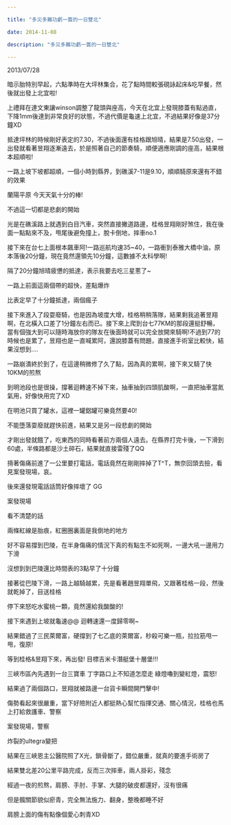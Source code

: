 ```yaml
---

title: "多災多難功虧一簣的一日雙北"

date: 2014-11-08

description: "多災多難功虧一簣的一日雙北"

---
```




2013/07/28



  



  



暗示胎特別早起，六點準時在大坪林集合，花了點時間較張硯詠起床&吃早餐，然後就出發上北宜啦!



  



  



上禮拜在達文東讓winson調整了龍頭與座高，今天在北宜上發現膝蓋有點過直，下降1mm後達到非常良好的狀態，不過代價是龜速上北宜，不過結果好像是37分鐘XD



  



  



抵達坪林的時候剛好表定的7.30，不過後面還有桂格跟旭晴，結果是7.50出發，一出發就看著昱翔逐漸遠去，於是照著自己的節奏騎，順便適應剛調的座高，結果根本超順啦!

一路上坡下坡都超順，一個小時到縣界，到礁溪7-11是9.10，順順騎原來還有不錯的效果



  



  



  



  



蘭陽平原 今天天氣十分的棒!



  



  



不過這一切都是悲劇的開始



  



  



光是在礁溪路上就遇到白目汽車，突然直接撇道路邊，桂格昱翔剛好煞住，我在後面一點點來不及，甩尾後避免撞上，脫卡倒地，摔車no.1



  



  



接下來在台七上面根本飆車阿!一路巡航均速35~40，一路衝到泰雅大橋中油，原本落後20分鐘，現在竟然還領先10分鐘，這數據不太科學啊!

隔了20分鐘旭晴疲憊的抵達，表示我要去吃三星蔥了~



  



  



  



一路上前面這兩個帶的超快，差點爆炸



  



  



  



比表定早了十分鐘抵達，兩個瘋子



  



  



接下來進入了段耍廢騎，也是因為坡度大增，桂格稍稍落隊，結果剩我追著昱翔啊，在北橫入口差了1分鐘左右而已。接下來上爬到台七77KM的那段還挺舒暢，當有個強大到可以隨時海放你的隊友在後面時就可以完全放開來騎啊!不過到77的時候也是累了，昱翔也是一直喊累阿，還說膝蓋有問題，直接進手術室比較快，結果沒想到....



  



  



  



一路崩潰終於到了，在這邊稍微修了久了點，因為真的累啊，接下來又騎了快10KM的煎熬



  



  



到明池段也是很操，撐著迴轉速不掉下來，抽車抽到四頭肌酸啊，一直把抽車當氮氣用，好像快用完了XD



  



在明池只買了罐水，這裡一罐鋁罐可樂竟然要40!



  



不能墮落耍廢就趕快前進，結果又是另一段悲劇的開始



  



  



才剛出發就餓了，吃東西的同時看著前方兩個人遠去。在縣界打完卡後，一下滑到60處，半條路都是沙土碎石，結果就直接雷殘了QQ

揹著傷痛前進了一公里要打電話，電話竟然在剛剛摔掉了T^T，無奈回頭去撿，看見案發現場，哀。



  



後來還發現電話話筒好像摔壞了 GG



  



  



  



案發現場



  



看不清楚的話



  



兩條紅線是胎痕，紅圈圈裏面是我倒地的地方



  



  



  



好不容易撐到巴陵，在半身傷痛的情況下真的有點生不如死啊，一邊大吼一邊用力下滑



  



沒想到到巴陵還比時間表的3點早了十分鐘



  



  



接著從巴陵下滑，一路上越騎越累，先是看著趙昱翔單飛，又跟著桂格一段，然後就乾掉了，目送桂格



  



停下來怒吃水蜜桃一顆，竟然還給我酸酸的!



  



接下來遇到上坡就龜速@@ 迴轉速還一度歸零啊~



  



  



結果錯過了三民萊爾富，硬撐到了七乙底的萊爾富，秒殺可樂一瓶，拉拉筋甩一甩，復原!



  



等到桂格&昱翔下來，再出發! 目標吉米卡潛艇堡十層堡!!!



  



  



三峽市區內先遇到一台三寶車 丁字路口上不知道怎麼走 綠燈嚕到變紅燈，震怒!



  



  



結果過了兩個路口，昱翔就被路邊一台貨卡瞬間開門擊中!



  



傷勢看起來很嚴重，當下好險附近人都挺熱心幫忙指揮交通、關心情況，桂格也馬上打給救護車、警察



  



  



  



案發現場，警察



  



  



炸裂的ultegra變把



  



  



結果在三峽恩主公醫院照了X光，鎖骨斷了，錯位嚴重，就真的要進手術房了



  



  



結果雙北差20公里平路完成，反而三次摔車，兩人掛彩，殘念



  



  



經過一夜的煎熬，肩膀、手肘、手掌、大腿的破皮都還好，沒有很痛



  



但是髖關節貌似瘀青，完全無法施力、翻身，整晚都睡不好



  



  



肩膀上面的傷有點像個愛心刺青XD



  



  



  



  



  



  



